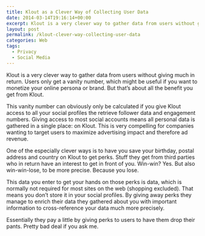 ```yaml
---
title: Klout as a Clever Way of Collecting User Data
date: 2014-03-14T19:16:14+00:00
excerpt: Klout is a very clever way to gather data from users without giving much in return. Users only get a vanity number, and Klout perks are the worst.
layout: post
permalink: /klout-clever-way-collecting-user-data
categories: Web
tags:
  - Privacy
  - Social Media
---
```

Klout is a very clever way to gather data from users without giving much in return. Users only get a vanity number, which might be useful if you want to monetize your online persona or brand. But that’s about all the benefit you get from Klout.

This vanity number can obviously only be calculated if you give Klout access to all your social profiles the retrieve follower data and engagement numbers. Giving access to most social accounts means all personal data is gathered in a single place: on Klout. This is very compelling for companies wanting to target users to maximize advertising impact and therefore ad revenue.

One of the especially clever ways is to have you save your birthday, postal address and country on Klout to get perks. Stuff they get from third parties who in return have an interest to get in front of you. Win-win? Yes. But also win-win-lose, to be more precise. Because you lose.

This data you enter to get your hands on those perks is data, which is normally not required for most sites on the web (shopping excluded). That means you don’t store it in your social profiles. By giving away perks they manage to enrich their data they gathered about you with important information to cross-reference your data much more precisely.

Essentially they pay a little by giving perks to users to have them drop their pants. Pretty bad deal if you ask me.